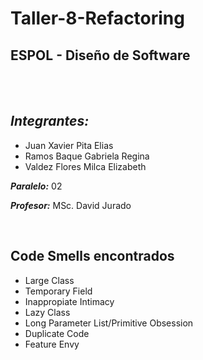 # Taller-8-Refactoring
## ESPOL - Diseño de Software

<br />
<br />

## **_Integrantes:_**
* Juan Xavier Pita Elias
* Ramos Baque Gabriela Regina
* Valdez Flores Milca Elizabeth

**_Paralelo:_** 02

**_Profesor:_** MSc. David Jurado

<br />

## Code Smells encontrados
* Large Class
* Temporary Field
* Inappropiate Intimacy
* Lazy Class
* Long Parameter List/Primitive Obsession
* Duplicate Code
* Feature Envy

<br />

